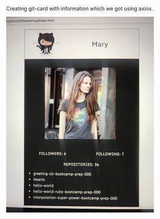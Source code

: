 <p>Creating git-card with information which we got using axios.</p>

<img src="https://github.com/mary-tkachenko/git_workshop/blob/master/screen.jpeg?raw=true" width="400">

